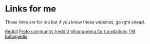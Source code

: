 # Links for me
These links are for me but if you know these websites, go rght ahead.

[Reddit](https://reddit.com) [Proto community (reddit)](https://reddit.comr/protogens) 
[nihongodera for translations](https://nihongodera.com) [TM](https://trash-mail.com/en/)
[bulbapedia](https://bulbagarden.net)
